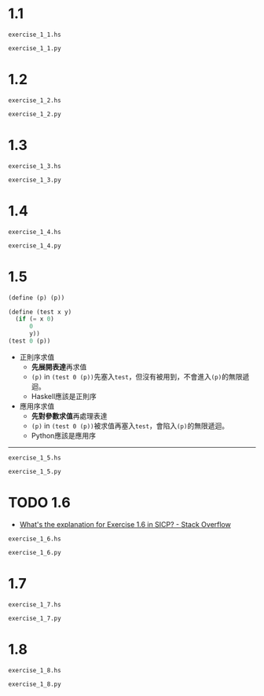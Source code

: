 # 1.1

```include haskell
exercise_1_1.hs
```

```include python
exercise_1_1.py
```

# 1.2

```include haskell
exercise_1_2.hs
```

```include python
exercise_1_2.py
```

# 1.3

```include haskell
exercise_1_3.hs
```

```include python
exercise_1_3.py
```
# 1.4

```include haskell
exercise_1_4.hs
```

```include python
exercise_1_4.py
```
# 1.5

```scheme
(define (p) (p))

(define (test x y)
  (if (= x 0)
      0
      y))
(test 0 (p))
```

* 正則序求值
    * **先展開表達**再求值
    * `(p)` in `(test 0 (p))`先塞入`test`，但沒有被用到，不會進入`(p)`的無限遞迴。
    * Haskell應該是正則序
* 應用序求值
    * **先對參數求值**再處理表達
    * `(p)` in `(test 0 (p))`被求值再塞入`test`，會陷入`(p)`的無限遞迴。
    * Python應該是應用序

----

```include haskell
exercise_1_5.hs
```

```include python
exercise_1_5.py
```
# TODO 1.6
* [What's the explanation for Exercise 1.6 in SICP? - Stack Overflow](https://stackoverflow.com/questions/1171252/whats-the-explanation-for-exercise-1-6-in-sicp)

```include haskell
exercise_1_6.hs
```

```include python
exercise_1_6.py
```

# 1.7

```include haskell
exercise_1_7.hs
```

```include python
exercise_1_7.py
```
# 1.8

```include haskell
exercise_1_8.hs
```

```include python
exercise_1_8.py
```




